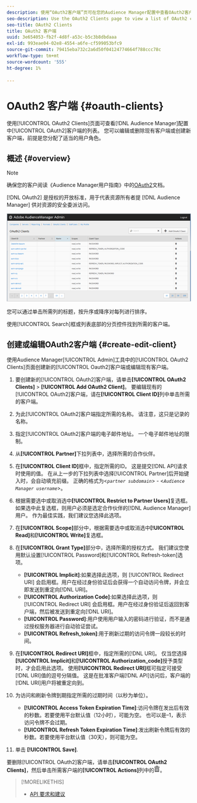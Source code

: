 ```yaml
---
description: 使用“OAuth2客户端”页可在您的Audience Manager配置中查看OAuth2客户端列表。 您可以编辑或删除现有客户端或创建新客户端，前提是您分配了适当的用户角色。
seo-description: Use the OAuth2 Clients page to view a list of OAuth2 clients in your Audience Manager configuration. You can edit or delete existing clients or create new clients, providing that you have the appropriate user roles assigned.
seo-title: OAuth2 Clients
title: OAuth2 客户端
uuid: 3e654053-fb2f-4d8f-a53c-b5c3b8dbdaaa
exl-id: 993eae04-02e8-4554-a6fe-cf599053bfc9
source-git-commit: 79415eba732c2a6d50f04124774664f788ccc78c
workflow-type: tm+mt
source-wordcount: '555'
ht-degree: 1%

---
```


# OAuth2 客户端 {#oauth-clients}

使用[!UICONTROL OAuth2 Clients]页面可查看[!DNL Audience Manager]配置中[!UICONTROL OAuth2]客户端的列表。 您可以编辑或删除现有客户端或创建新客户端，前提是您分配了适当的用户角色。

## 概述 {#overview}

<!-- c_oauth.xml -->

>[!NOTE]
>
>确保您的客户阅读《Audience Manager用户指南》中的[OAuth2](https://experienceleague.adobe.com/docs/audience-manager/user-guide/api-and-sdk-code/rest-apis/aam-api-getting-started.html#oauth)文档。

[!DNL OAuth2] 是授权的开放标准，用于代表资源所有者提 [!DNL Audience Manager] 供对资源的安全委派访问。

![](assets/oauth.png)

您可以通过单击所需列的标题，按升序或降序对每列进行排序。

使用[!UICONTROL Search]框或列表底部的分页控件找到所需的客户端。

## 创建或编辑OAuth2客户端 {#create-edit-client}

<!-- t_create_edit_auth.xml -->

使用Audience Manager[!UICONTROL Admin]工具中的[!UICONTROL OAuth2 Clients]页面创建新的[!UICONTROL Oauth2]客户端或编辑现有客户端。

1. 要创建新的[!UICONTROL OAuth2]客户端，请单击&#x200B;**[!UICONTROL OAuth2 Clients]** > **[!UICONTROL Add OAuth2 Client]**。 要编辑现有的[!UICONTROL OAuth2]客户端，请在&#x200B;**[!UICONTROL Client ID]**&#x200B;列中单击所需的客户端。
1. 为此[!UICONTROL OAuth2]客户端指定所需的名称。 请注意，这只是记录的名称。
1. 指定[!UICONTROL OAuth2]客户端的电子邮件地址。 一个电子邮件地址的限制。
1. 从&#x200B;**[!UICONTROL Partner]**&#x200B;下拉列表中，选择所需的合作伙伴。
1. 在&#x200B;**[!UICONTROL Client ID]**&#x200B;框中，指定所需的ID。 这是提交[!DNL API]请求时使用的值。 在从上一步的下拉列表中选择[!UICONTROL Partner]后开始键入时，会自动填充前缀。 正确的格式为&lt;*`partner subdomain`*> - &lt;*`Audience Manager username`*>。
1. 根据需要选中或取消选中&#x200B;**[!UICONTROL Restrict to Partner Users]**&#x200B;复选框。 如果选中此复选框，则用户必须是选定合作伙伴的[!DNL Audience Manager]用户。 作为最佳实践，我们建议您选择此选项。
1. 在&#x200B;**[!UICONTROL Scope]**&#x200B;部分中，根据需要选中或取消选中&#x200B;**[!UICONTROL Read]**&#x200B;和&#x200B;**[!UICONTROL Write]**&#x200B;复选框。
1. 在&#x200B;**[!UICONTROL Grant Type]**&#x200B;部分中，选择所需的授权方式。 我们建议您使用默认设置[!UICONTROL Password]和[!UICONTROL Refresh-token]选项。

   * **[!UICONTROL Implicit]**:如果选择此选项，则 [!UICONTROL Redirect URI] 会启用框。用户在经过身份验证后会获得一个自动访问令牌，并会立即发送到重定向[!DNL URI]。
   * **[!UICONTROL Authorization Code]**:如果选择此选项，则 [!UICONTROL Redirect URI] 会启用框。用户在经过身份验证后返回到客户端，然后被发送到重定向[!DNL URI]。
   * **[!UICONTROL Password]**:用户使用用户输入的密码进行验证，而不是通过授权服务器进行自动验证尝试。
   * **[!UICONTROL Refresh_token]**:用于刷新过期的访问令牌一段较长的时间。

1. 在&#x200B;**[!UICONTROL Redirect URI]**&#x200B;框中，指定所需的[!DNL URI]。 仅当您选择&#x200B;**[!UICONTROL Implicit]**&#x200B;和&#x200B;**[!UICONTROL Authorization_code]**&#x200B;授予类型时，才会启用此选项。 使用&#x200B;**[!UICONTROL Redirect URI]**&#x200B;框可指定可接受[!DNL URI]值的逗号分隔值。 这是在批准客户端[!DNL API]访问后，客户端的[!DNL URI]用户将被重定向到。
1. 为访问和刷新令牌到期指定所需的过期时间（以秒为单位）。

   * **[!UICONTROL Access Token Expiration Time]**:访问令牌在发出后有效的秒数。若要使用平台默认值（12小时），可能为空。 也可以是–1，表示访问令牌不会过期。
   * **[!UICONTROL Refresh Token Expiration Time]**:发出刷新令牌后有效的秒数。若要使用平台默认值（30天），则可能为空。

1. 单击 **[!UICONTROL Save]**.

要删除[!UICONTROL OAuth2]客户端，请单击&#x200B;**[!UICONTROL OAuth2 Clients]**，然后单击所需客户端的&#x200B;**[!UICONTROL Actions]**&#x200B;列中的![](assets/icon_delete.png)。

>[!MORELIKETHIS]
>
>* [API 要求和建议](../admin-oauth2/aam-admin-api-requirements.md)

